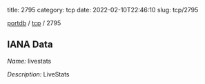 title: 2795
category: tcp
date: 2022-02-10T22:46:10
slug: tcp/2795

[portdb](/) / [tcp](/category/tcp.html) / 2795


## IANA Data

_Name:_ livestats

_Description:_ LiveStats

